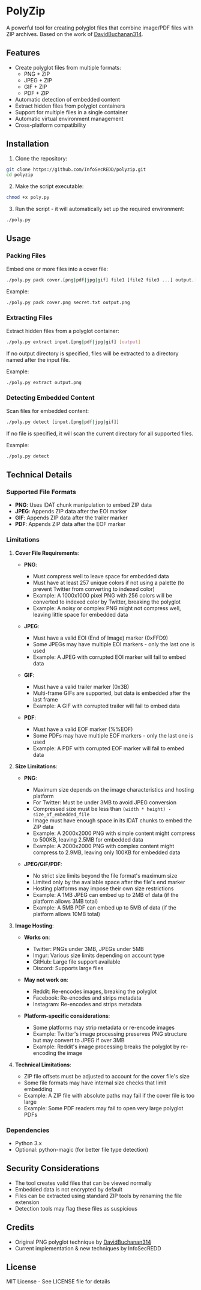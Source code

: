 # PolyZip

A powerful tool for creating polyglot files that combine image/PDF files with ZIP archives. Based on the work of [DavidBuchanan314](https://github.com/DavidBuchanan314/tweetable-polyglot-png).

## Features

- Create polyglot files from multiple formats:
  - PNG + ZIP
  - JPEG + ZIP
  - GIF + ZIP
  - PDF + ZIP
- Automatic detection of embedded content
- Extract hidden files from polyglot containers
- Support for multiple files in a single container
- Automatic virtual environment management
- Cross-platform compatibility

## Installation

1. Clone the repository:
```bash
git clone https://github.com/InfoSecREDD/polyzip.git
cd polyzip
```

2. Make the script executable:
```bash
chmod +x poly.py
```

3. Run the script - it will automatically set up the required environment:
```bash
./poly.py
```

## Usage

### Packing Files

Embed one or more files into a cover file:
```bash
./poly.py pack cover.[png|pdf|jpg|gif] file1 [file2 file3 ...] output.[png|pdf|jpg|gif]
```

Example:
```bash
./poly.py pack cover.png secret.txt output.png
```

### Extracting Files

Extract hidden files from a polyglot container:
```bash
./poly.py extract input.[png|pdf|jpg|gif] [output]
```

If no output directory is specified, files will be extracted to a directory named after the input file.

Example:
```bash
./poly.py extract output.png
```

### Detecting Embedded Content

Scan files for embedded content:
```bash
./poly.py detect [input.[png|pdf|jpg|gif]]
```

If no file is specified, it will scan the current directory for all supported files.

Example:
```bash
./poly.py detect
```

## Technical Details

### Supported File Formats

- **PNG**: Uses IDAT chunk manipulation to embed ZIP data
- **JPEG**: Appends ZIP data after the EOI marker
- **GIF**: Appends ZIP data after the trailer marker
- **PDF**: Appends ZIP data after the EOF marker

### Limitations

1. **Cover File Requirements**:
   - **PNG**:
     - Must compress well to leave space for embedded data
     - Must have at least 257 unique colors if not using a palette (to prevent Twitter from converting to indexed color)
     - Example: A 1000x1000 pixel PNG with 256 colors will be converted to indexed color by Twitter, breaking the polyglot
     - Example: A noisy or complex PNG might not compress well, leaving little space for embedded data
   
   - **JPEG**:
     - Must have a valid EOI (End of Image) marker (0xFFD9)
     - Some JPEGs may have multiple EOI markers - only the last one is used
     - Example: A JPEG with corrupted EOI marker will fail to embed data
   
   - **GIF**:
     - Must have a valid trailer marker (0x3B)
     - Multi-frame GIFs are supported, but data is embedded after the last frame
     - Example: A GIF with corrupted trailer will fail to embed data
   
   - **PDF**:
     - Must have a valid EOF marker (%%EOF)
     - Some PDFs may have multiple EOF markers - only the last one is used
     - Example: A PDF with corrupted EOF marker will fail to embed data

2. **Size Limitations**:
   - **PNG**:
     - Maximum size depends on the image characteristics and hosting platform
     - For Twitter: Must be under 3MB to avoid JPEG conversion
     - Compressed size must be less than `(width * height) - size_of_embedded_file`
     - Image must have enough space in its IDAT chunks to embed the ZIP data
     - Example: A 2000x2000 PNG with simple content might compress to 500KB, leaving 2.5MB for embedded data
     - Example: A 2000x2000 PNG with complex content might compress to 2.9MB, leaving only 100KB for embedded data
   
   - **JPEG/GIF/PDF**:
     - No strict size limits beyond the file format's maximum size
     - Limited only by the available space after the file's end marker
     - Hosting platforms may impose their own size restrictions
     - Example: A 1MB JPEG can embed up to 2MB of data (if the platform allows 3MB total)
     - Example: A 5MB PDF can embed up to 5MB of data (if the platform allows 10MB total)

3. **Image Hosting**:
   - **Works on**:
     - Twitter: PNGs under 3MB, JPEGs under 5MB
     - Imgur: Various size limits depending on account type
     - GitHub: Large file support available
     - Discord: Supports large files
   
   - **May not work on**:
     - Reddit: Re-encodes images, breaking the polyglot
     - Facebook: Re-encodes and strips metadata
     - Instagram: Re-encodes and strips metadata
   
   - **Platform-specific considerations**:
     - Some platforms may strip metadata or re-encode images
     - Example: Twitter's image processing preserves PNG structure but may convert to JPEG if over 3MB
     - Example: Reddit's image processing breaks the polyglot by re-encoding the image

4. **Technical Limitations**:
   - ZIP file offsets must be adjusted to account for the cover file's size
   - Some file formats may have internal size checks that limit embedding
   - Example: A ZIP file with absolute paths may fail if the cover file is too large
   - Example: Some PDF readers may fail to open very large polyglot PDFs

### Dependencies

- Python 3.x
- Optional: python-magic (for better file type detection)

## Security Considerations

- The tool creates valid files that can be viewed normally
- Embedded data is not encrypted by default
- Files can be extracted using standard ZIP tools by renaming the file extension
- Detection tools may flag these files as suspicious

## Credits

- Original PNG polyglot technique by [DavidBuchanan314](https://github.com/DavidBuchanan314/tweetable-polyglot-png)
- Current implementation & new techniques by InfoSecREDD

## License

MIT License - See LICENSE file for details
